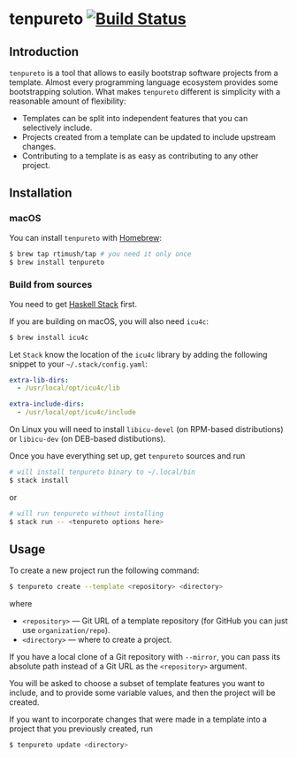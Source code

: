 # tenpureto [![Build Status](https://travis-ci.com/tenpureto/tenpureto.svg?branch=master)](https://travis-ci.com/tenpureto/tenpureto)

## Introduction

`tenpureto` is a tool that allows to easily bootstrap software projects from a
template. Almost every programming language ecosystem provides some
bootstrapping solution. What makes `tenpureto` different is simplicity with a
reasonable amount of flexibility:

* Templates can be split into independent features that you can selectively
  include.
* Projects created from a template can be updated to include upstream changes.
* Contributing to a template is as easy as contributing to any other project.

## Installation

### macOS

You can install `tenpureto` with [Homebrew](https://brew.sh):

```sh
$ brew tap rtimush/tap # you need it only once
$ brew install tenpureto
```

### Build from sources

You need to get [Haskell Stack](https://haskellstack.org) first.

If you are building on macOS, you will also need `icu4c`:

```sh
$ brew install icu4c
```

Let `Stack` know the location of the `icu4c` library by adding
the following snippet to your `~/.stack/config.yaml`:

```yaml
extra-lib-dirs:
  - /usr/local/opt/icu4c/lib

extra-include-dirs:
  - /usr/local/opt/icu4c/include
```

On Linux you will need to install `libicu-devel` (on RPM-based distributions)
or `libicu-dev` (on DEB-based distibutions).

Once you have everything set up, get `tenpureto` sources and run

```sh
# will install tenpureto binary to ~/.local/bin
$ stack install
```
or
```sh
# will run tenpureto without installing
$ stack run -- <tenpureto options here>
```

## Usage

To create a new project run the following command:

```sh
$ tenpureto create --template <repository> <directory>
```
where

* `<repository>` — Git URL of a template repository (for GitHub you can just
    use `organization/repo`).
* `<directory>` — where to create a project.

If you have a local clone of a Git repository with `--mirror`, you can pass its
absolute path instead of a Git URL as the `<repository>` argument.

You will be asked to choose a subset of template features you want to include,
and to provide some variable values, and then the project will be created.

If you want to incorporate changes that were made in a template into a project
that you previously created, run

```sh
$ tenpureto update <directory>
```
